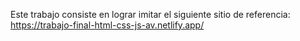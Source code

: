 Este trabajo consiste en lograr imitar el siguiente sitio de referencia:
https://trabajo-final-html-css-js-av.netlify.app/